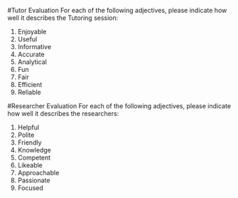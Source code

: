 #Tutor Evaluation
For each of the following adjectives, please indicate how well it describes the Tutoring session:

1. Enjoyable
2. Useful
3. Informative
4. Accurate
5. Analytical
6. Fun
7. Fair
8. Efficient
9. Reliable

#Researcher Evaluation
For each of the following adjectives, please indicate how well it describes the researchers:

1. Helpful
2. Polite
3. Friendly
4. Knowledge
5. Competent
6. Likeable
7. Approachable
8. Passionate
9. Focused
